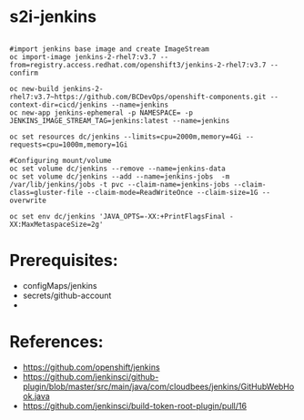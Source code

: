 # s2i-jenkins

```

#import jenkins base image and create ImageStream
oc import-image jenkins-2-rhel7:v3.7 --from=registry.access.redhat.com/openshift3/jenkins-2-rhel7:v3.7 --confirm

oc new-build jenkins-2-rhel7:v3.7~https://github.com/BCDevOps/openshift-components.git --context-dir=cicd/jenkins --name=jenkins
oc new-app jenkins-ephemeral -p NAMESPACE= -p JENKINS_IMAGE_STREAM_TAG=jenkins:latest --name=jenkins

oc set resources dc/jenkins --limits=cpu=2000m,memory=4Gi --requests=cpu=1000m,memory=1Gi

#Configuring mount/volume
oc set volume dc/jenkins --remove --name=jenkins-data
oc set volume dc/jenkins --add --name=jenkins-jobs  -m /var/lib/jenkins/jobs -t pvc --claim-name=jenkins-jobs --claim-class=gluster-file --claim-mode=ReadWriteOnce --claim-size=1G --overwrite

oc set env dc/jenkins 'JAVA_OPTS=-XX:+PrintFlagsFinal -XX:MaxMetaspaceSize=2g'

```

# Prerequisites:
- configMaps/jenkins
- secrets/github-account
- 


# References:

- https://github.com/openshift/jenkins
- https://github.com/jenkinsci/github-plugin/blob/master/src/main/java/com/cloudbees/jenkins/GitHubWebHook.java
- https://github.com/jenkinsci/build-token-root-plugin/pull/16
